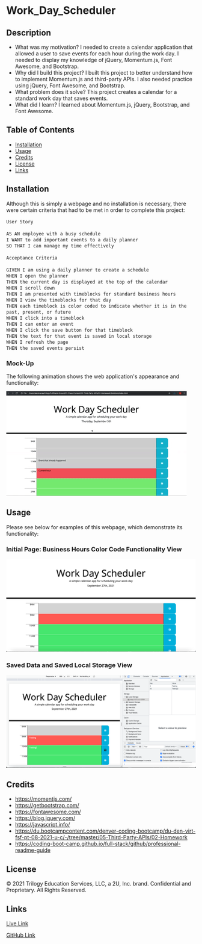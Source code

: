 # Work_Day_Scheduler

## Description

- What was my motivation? I needed to create a calendar application that allowed a user to save events for each hour during the work day. I needed to display my knowledge of jQuery, Momentum.js, Font Awesome, and Bootstrap.
- Why did I build this project? I built this project to better understand how to implement Momentum.js and third-party APIs. I also needed practice using jQuery, Font Awesome, and Bootstrap.
- What problem does it solve? This project creates a calendar for a standard work day that saves events.
- What did I learn? I learned about Momentum.js, jQuery, Bootstrap, and Font Awesome.

## Table of Contents

- [Installation](#installation)
- [Usage](#usage)
- [Credits](#credits)
- [License](#license)
- [Links](#links)

## Installation

Although this is simply a webpage and no installation is necessary, there were certain criteria that had to be met in order to complete this project:

    User Story

    AS AN employee with a busy schedule
    I WANT to add important events to a daily planner
    SO THAT I can manage my time effectively

    Acceptance Criteria

    GIVEN I am using a daily planner to create a schedule
    WHEN I open the planner
    THEN the current day is displayed at the top of the calendar
    WHEN I scroll down
    THEN I am presented with timeblocks for standard business hours
    WHEN I view the timeblocks for that day
    THEN each timeblock is color coded to indicate whether it is in the past, present, or future
    WHEN I click into a timeblock
    THEN I can enter an event
    WHEN I click the save button for that timeblock
    THEN the text for that event is saved in local storage
    WHEN I refresh the page
    THEN the saved events persist

### Mock-Up

The following animation shows the web application's appearance and functionality:

![A user clicks on slots on the color-coded calendar and edits the events.](assets/images/05-third-party-apis-homework-demo.gif)

## Usage

Please see below for examples of this webpage, which demonstrate its functionality:

### Initial Page: Business Hours Color Code Functionality View

![1](assets/images/1.png)

###  Saved Data and Saved Local Storage View

![2](assets/images/2.png)


## Credits
- https://momentjs.com/
- https://getbootstrap.com/ 
- https://fontawesome.com/ 
- https://blog.jquery.com/ 
- https://javascript.info/
- https://du.bootcampcontent.com/denver-coding-bootcamp/du-den-virt-fsf-pt-08-2021-u-c/-/tree/master/05-Third-Party-APIs/02-Homework
- https://coding-boot-camp.github.io/full-stack/github/professional-readme-guide


## License
© 2021 Trilogy Education Services, LLC, a 2U, Inc. brand. Confidential and Proprietary. All Rights Reserved.

## Links
[Live Link](https://carlincb.github.io/Work_Day_Scheduler/)

[GitHub Link](https://github.com/carlincb/Work_Day_Scheduler)